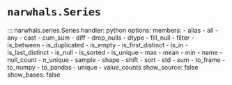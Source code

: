 # `narwhals.Series`

::: narwhals.series.Series
    handler: python
    options:
      members:
        - alias
        - all
        - any
        - cast
        - cum_sum
        - diff
        - drop_nulls
        - dtype
        - fill_null
        - filter
        - is_between
        - is_duplicated
        - is_empty
        - is_first_distinct
        - is_in
        - is_last_distinct
        - is_null
        - is_sorted
        - is_unique
        - max
        - mean
        - min
        - name
        - null_count
        - n_unique
        - sample
        - shape
        - shift
        - sort
        - std
        - sum
        - to_frame
        - to_numpy
        - to_pandas
        - unique
        - value_counts
      show_source: false
      show_bases: false

